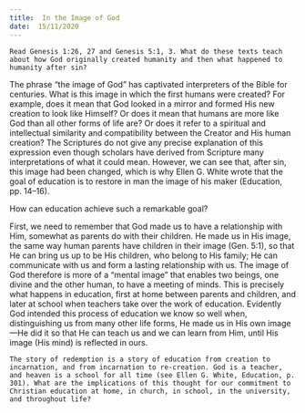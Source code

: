 ```yaml
---
title:  In the Image of God
date:  15/11/2020
---
```


`Read Genesis 1:26, 27 and Genesis 5:1, 3. What do these texts teach about how God originally created humanity and then what happened to humanity after sin?`

The phrase “the image of God” has captivated interpreters of the Bible for centuries. What is this image in which the first humans were created? For example, does it mean that God looked in a mirror and formed His new creation to look like Himself? Or does it mean that humans are more like God than all other forms of life are? Or does it refer to a spiritual and intellectual similarity and compatibility between the Creator and His human creation? The Scriptures do not give any precise explanation of this expression even though scholars have derived from Scripture many interpretations of what it could mean. However, we can see that, after sin, this image had been changed, which is why Ellen G. White wrote that the goal of education is to restore in man the image of his maker (Education, pp. 14–16).

How can education achieve such a remarkable goal?

First, we need to remember that God made us to have a relationship with Him, somewhat as parents do with their children. He made us in His image, the same way human parents have children in their image (Gen. 5:1), so that He can bring us up to be His children, who belong to His family; He can communicate with us and form a lasting relationship with us. The image of God therefore is more of a “mental image” that enables two beings, one divine and the other human, to have a meeting of minds. This is precisely what happens in education, first at home between parents and children, and later at school when teachers take over the work of education. Evidently God intended this process of education we know so well when, distinguishing us from many other life forms, He made us in His own image—He did it so that He can teach us and we can learn from Him, until His image (His mind) is reflected in ours.

`The story of redemption is a story of education from creation to incarnation, and from incarnation to re-creation. God is a teacher, and heaven is a school for all time (see Ellen G. White, Education, p. 301). What are the implications of this thought for our commitment to Christian education at home, in church, in school, in the university, and throughout life?`